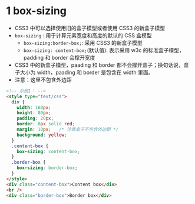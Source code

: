 # 1 box-sizing

- CSS3 中可以选择使用旧的盒子模型或者使用 CSS3 的新盒子模型
- `box-sizing` : 用于计算元素宽度和高度的默认的 CSS 盒模型
  - `box-sizing:border-box;`: 采用 CSS3 的新盒子模型
  - `box-sizing: content-box;`(默认值): 表示采用 w3c 的标准盒子模型，padding 和 border 会撑开宽度
- CSS3 中的新盒子模型，paading 和 border 都不会撑开盒子；换句话说，盒子大小为 width，paading 和 border 是包含在 width 里面。
- 注意：这里不包含外边距

```html
<!-- 示例1： -->
<style type="text/css">
  div {
    width: 160px;
    height: 80px;
    padding: 20px;
    border: 8px solid red;
    margin: 10px;   /* 注意盒子不包含外边距 */
    background: yellow;
  }
  .content-box {
    box-sizing: content-box;
  }
  .border-box {
    box-sizing: border-box;
  }
</style>
<div class="content-box">Content box</div>
<br />
<div class="border-box">Border box</div>
```
